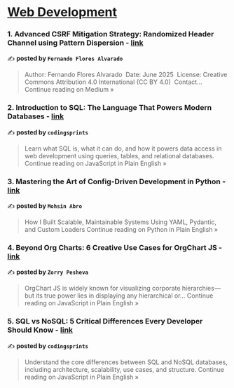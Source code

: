 
<h1><a href=https://medium.com/tag/web-development/recommended target="_blank" rel="noopener noreferrer">Web Development</a></h1>
<h3>1. Advanced CSRF Mitigation Strategy: Randomized Header Channel using Pattern Dispersion - <a href="https://medium.com/@fernandofa0306/advanced-csrf-mitigation-strategy-randomized-header-channel-using-pattern-dispersion-20d54b1d4c6e?source=rss------web_development-5" target="_blank" rel="noopener noreferrer">link</a></h3>

✍️ **posted by `Fernando Flores Alvarado`**

<blockquote>Author: Fernando Flores Alvarado
 Date: June 2025
 License: Creative Commons Attribution 4.0 International (CC BY 4.0)
 Contact…
Continue reading on Medium »</blockquote>

<h3>2. Introduction to SQL: The Language That Powers Modern Databases - <a href="https://javascript.plainenglish.io/introduction-to-sql-the-language-that-powers-modern-databases-33255b186576?source=rss------web_development-5" target="_blank" rel="noopener noreferrer">link</a></h3>

✍️ **posted by `codingsprints`**

<blockquote>Learn what SQL is, what it can do, and how it powers data access in web development using queries, tables, and relational databases.
Continue reading on JavaScript in Plain English »</blockquote>

<h3>3. Mastering the Art of Config-Driven Development in Python - <a href="https://python.plainenglish.io/mastering-the-art-of-config-driven-development-in-python-aa0605500254?source=rss------web_development-5" target="_blank" rel="noopener noreferrer">link</a></h3>

✍️ **posted by `Mohsin Abro`**

<blockquote>How I Built Scalable, Maintainable Systems Using YAML, Pydantic, and Custom Loaders
Continue reading on Python in Plain English »</blockquote>

<h3>4.  Beyond Org Charts: 6 Creative Use Cases for OrgChart JS - <a href="https://javascript.plainenglish.io/beyond-org-charts-6-creative-use-cases-for-orgchart-js-9513a93a7974?source=rss------web_development-5" target="_blank" rel="noopener noreferrer">link</a></h3>

✍️ **posted by `Zorry Pesheva`**

<blockquote>OrgChart JS is widely known for visualizing corporate hierarchies — but its true power lies in displaying any hierarchical or…
Continue reading on JavaScript in Plain English »</blockquote>

<h3>5. SQL vs NoSQL: 5 Critical Differences Every Developer Should Know - <a href="https://javascript.plainenglish.io/sql-vs-nosql-5-critical-differences-every-developer-should-know-5627a2de3768?source=rss------web_development-5" target="_blank" rel="noopener noreferrer">link</a></h3>

✍️ **posted by `codingsprints`**

<blockquote>Understand the core differences between SQL and NoSQL databases, including architecture, scalability, use cases, and structure.
Continue reading on JavaScript in Plain English »</blockquote>

